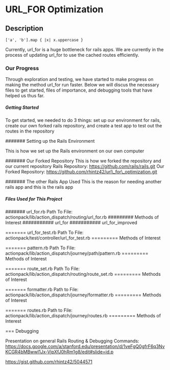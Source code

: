 URL\_FOR Optimization
=====================

Description
--------------------------
    ['a', 'b'].map { |x| x.uppercase }
Currently, url\_for is a huge bottleneck for rails apps.
We are currently in the process of updating url\_for to use the cached routes efficiently.

### Our Progress
Through exploration and testing, we have started to make progress on making the method url\_for run faster.
Below we will discus the necessary files to get started, files of importance, and debugging tools that have helped us thus far.

##### Getting Started
To get started, we needed to do 3 things:
set up our environment for rails,
create our own forked rails repository,
and create a test app to test out the routes in the repository





####### Setting up the Rails Environment

This is how we set up the Rails environment on our own computer





####### Our Forked Repository
This is how we forked the repository and our current repository
Rails Repository: https://github.com/rails/rails.git
Our Forked Repository: https://github.com/rhintz42/url\_for\_optimization.git





####### The other Rails App Used
This is the reason for needing another rails app and this is the rails app





##### Files Used for This Project
####### url\_for.rb
Path To File: actionpack/lib/action\_dispatch/routing/url\_for.rb
######### Methods of Interest
########### url\_for
########### url\_for\_improved

======= url\_for\_test.rb
Path To File: actionpack/test/controller/url\_for\_test.rb
========= Methods of Interest

======= pattern.rb
Path To File: actionpack/lib/action\_dispatch/journey/path/pattern.rb
========= Methods of Interest

======= route\_set.rb
Path To File: actionpack/lib/action\_dispatch/routing/route\_set.rb
========= Methods of Interest

======= formatter.rb
Path to File: actionpack/lib/action\_dispatch/journey/formatter.rb
========= Methods of Interest

======= routes.rb
Path to File: actionpack/lib/action\_dispatch/journey/routes.rb
========= Methods of Interest




=== Debugging

Presentation on general Rails Routing & Debugging Commands:
https://docs.google.com/a/stanford.edu/presentation/d/1veFgQ0gfrF6q3NvKCGR4bMBwwI1Jx-VjpXfJ0hRm1g8/edit#slide=id.p

https://gist.github.com/rhintz42/5044571

